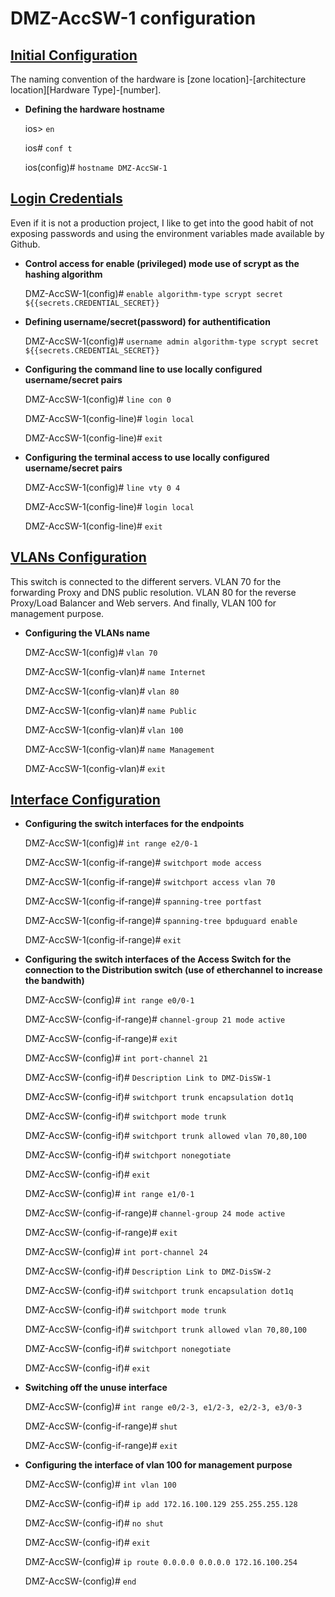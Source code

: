 # DMZ-AccSW-1 configuration

## <ins>Initial Configuration</ins>

The naming convention of the hardware is [zone location]-\[architecture location][Hardware Type]-\[number].

- **Defining the hardware hostname**

    ios> `en`

    ios# `conf t`

    ios(config)# `hostname DMZ-AccSW-1`

## <ins>Login Credentials</ins>

Even if it is not a production project, I like to get into the good habit of not exposing passwords and using the environment variables made available by Github.

- **Control access for enable (privileged) mode use of scrypt as the hashing algorithm**

    DMZ-AccSW-1(config)# `enable algorithm-type scrypt secret ${{secrets.CREDENTIAL_SECRET}}`

- **Defining username/secret(password) for authentification**

    DMZ-AccSW-1(config)# `username admin algorithm-type scrypt secret ${{secrets.CREDENTIAL_SECRET}}`

- **Configuring the command line to use locally configured username/secret pairs**

    DMZ-AccSW-1(config)# `line con 0`

    DMZ-AccSW-1(config-line)# `login local`

    DMZ-AccSW-1(config-line)# `exit`

- **Configuring the terminal access to use locally configured username/secret pairs**

    DMZ-AccSW-1(config)# `line vty 0 4`

    DMZ-AccSW-1(config-line)# `login local`

    DMZ-AccSW-1(config-line)# `exit`

## <ins>VLANs Configuration</ins>

This switch is connected to the different servers. 
VLAN 70 for the forwarding Proxy and DNS public resolution. 
VLAN 80 for the reverse Proxy/Load Balancer and Web servers.
And finally, VLAN 100 for management purpose.

- **Configuring the VLANs name**

    DMZ-AccSW-1(config)# `vlan 70`

    DMZ-AccSW-1(config-vlan)# `name Internet`

    DMZ-AccSW-1(config-vlan)# `vlan 80`

    DMZ-AccSW-1(config-vlan)# `name Public`

    DMZ-AccSW-1(config-vlan)# `vlan 100`

    DMZ-AccSW-1(config-vlan)# `name Management`

    DMZ-AccSW-1(config-vlan)# `exit`

## <ins>Interface Configuration</ins>

- **Configuring the switch interfaces for the endpoints**

    DMZ-AccSW-1(config)# `int range e2/0-1`

    DMZ-AccSW-1(config-if-range)# `switchport mode access`

    DMZ-AccSW-1(config-if-range)# `switchport access vlan 70`

    DMZ-AccSW-1(config-if-range)# `spanning-tree portfast`

    DMZ-AccSW-1(config-if-range)# `spanning-tree bpduguard enable`

    DMZ-AccSW-1(config-if-range)# `exit`

- **Configuring the switch interfaces of the Access Switch for the connection to the Distribution switch (use of etherchannel to increase the bandwith)**

    DMZ-AccSW-(config)# `int range e0/0-1`

    DMZ-AccSW-(config-if-range)# `channel-group 21 mode active`

    DMZ-AccSW-(config-if-range)# `exit`

    DMZ-AccSW-(config)# `int port-channel 21`

    DMZ-AccSW-(config-if)# `Description Link to DMZ-DisSW-1`

    DMZ-AccSW-(config-if)# `switchport trunk encapsulation dot1q`

    DMZ-AccSW-(config-if)# `switchport mode trunk`

    DMZ-AccSW-(config-if)# `switchport trunk allowed vlan 70,80,100`

    DMZ-AccSW-(config-if)# `switchport nonegotiate`

    DMZ-AccSW-(config-if)# `exit`

    DMZ-AccSW-(config)# `int range e1/0-1`

    DMZ-AccSW-(config-if-range)# `channel-group 24 mode active`

    DMZ-AccSW-(config-if-range)# `exit`

    DMZ-AccSW-(config)# `int port-channel 24`

    DMZ-AccSW-(config-if)# `Description Link to DMZ-DisSW-2`

    DMZ-AccSW-(config-if)# `switchport trunk encapsulation dot1q`

    DMZ-AccSW-(config-if)# `switchport mode trunk`

    DMZ-AccSW-(config-if)# `switchport trunk allowed vlan 70,80,100`

    DMZ-AccSW-(config-if)# `switchport nonegotiate`

    DMZ-AccSW-(config-if)# `exit`

- **Switching off the unuse interface**

    DMZ-AccSW-(config)# `int range e0/2-3, e1/2-3, e2/2-3, e3/0-3`

    DMZ-AccSW-(config-if-range)# `shut`

    DMZ-AccSW-(config-if-range)# `exit`

- **Configuring the interface of vlan 100 for management purpose**

    DMZ-AccSW-(config)# `int vlan 100`

    DMZ-AccSW-(config-if)# `ip add 172.16.100.129 255.255.255.128`

    DMZ-AccSW-(config-if)# `no shut`

    DMZ-AccSW-(config-if)# `exit`

    DMZ-AccSW-(config)# `ip route 0.0.0.0 0.0.0.0 172.16.100.254`

    DMZ-AccSW-(config)# `end`
